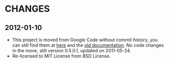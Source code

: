 CHANGES
=======

2012-01-10
----------

  * This project is moved from Google Code without commit history, you can still find them at [here](http://code.google.com/p/lilbtn/source/browse/#hg%2Fsrc%2Fstatic%2Fjs%2Fjquery) and the [old documentation](http://code.google.com/p/lilbtn/wiki/JsJqueryJknav). No code changes in the move, still version 0.5.0.1, updated on 2011-05-24.
  * Re-licensed to MIT License from BSD License.
